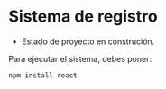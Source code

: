 <h1>Sistema de registro</h1>

- Estado de proyecto en construción.

Para ejecutar el sistema, debes poner: 

```npm install react```
